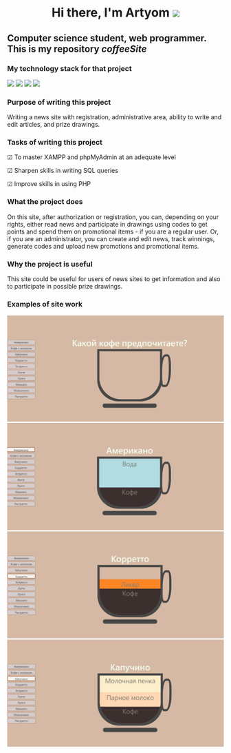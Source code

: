 <h1 align="center">Hi there, I'm Artyom</a>
<img src="https://github.com/blackcater/blackcater/raw/main/images/Hi.gif" height="32"/></h1>

## Computer science student, web programmer. This is my repository ***coffeeSite***
### My technology stack for that project
<p>
    <img src="https://img.shields.io/badge/PHP-000000?style=for-thebadge&logo=php" height="32"/>
    <img src="https://img.shields.io/badge/CSS-000000?style=for-thebadge&logo=css3" height="32"/>
    <img src="https://img.shields.io/badge/HTML5-000000?style=for-thebadge&logo=html5" height="32"/>
    <img src="https://img.shields.io/badge/JavaScript-000000?style=for-thebadge&logo=javascript" height="32"/>
</p>

### Purpose of writing this project
Writing a news site with registration, administrative area, ability to write and edit articles, and prize drawings.

### Tasks of writing this project
&#x2611; To master XAMPP and phpMyAdmin at an adequate level

&#x2611; Sharpen skills in writing SQL queries

&#x2611; Improve skills in using PHP

### What the project does
On this site, after authorization or registration, you can, depending on your rights, either read news and participate in drawings using codes to get points and spend them on promotional items - if you are a regular user. Or, if you are an administrator, you can create and edit news, track winnings, generate codes and upload new promotions and promotional items.

### Why the project is useful
This site could be useful for users of news sites to get information and also to participate in possible prize drawings.

### Examples of site work
![1](https://github.com/ArtSoller/coffeeSite/blob/main/img/picture_1.png)
![2](https://github.com/ArtSoller/coffeeSite/blob/main/img/picture_2.png)
![3](https://github.com/ArtSoller/coffeeSite/blob/main/img/picture_3.png)
![4](https://github.com/ArtSoller/coffeeSite/blob/main/img/picture_4.png)
